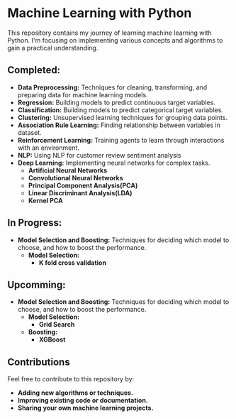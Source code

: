 # Machine Learning with Python

This repository contains my journey of learning machine learning with Python. I'm focusing on implementing various concepts and algorithms to gain a practical understanding.

## Completed:

- **Data Preprocessing:** Techniques for cleaning, transforming, and preparing data for machine learning models.
- **Regression:** Building models to predict continuous target variables.
- **Classification:** Building models to predict categorical target variables.
- **Clustering:** Unsupervised learning techniques for grouping data points.
- **Association Rule Learning:** Finding relationship between variables in dataset.
- **Reinforcement Learning:** Training agents to learn through interactions with an environment.
- **NLP:** Using NLP for customer review sentiment analysis
- **Deep Learning:** Implementing neural networks for complex tasks.
    - **Artificial Neural Networks**
    - **Convolutional Neural Networks**
    - **Principal Component Analysis(PCA)**
    - **Linear Discriminant Analysis(LDA)**
    - **Kernel PCA**

## In Progress:
- **Model Selection and Boosting:** Techniques for deciding which model to choose, and how to boost 
the performance.
    - **Model Selection:**
        - **K fold cross validation**   
## Upcomming:
- **Model Selection and Boosting:** Techniques for deciding which model to choose, and how to boost 
the performance.
    - **Model Selection:**
        - **Grid Search**
    - **Boosting:**
        - **XGBoost**

## Contributions

Feel free to contribute to this repository by:

- **Adding new algorithms or techniques.**
- **Improving existing code or documentation.**
- **Sharing your own machine learning projects.**
